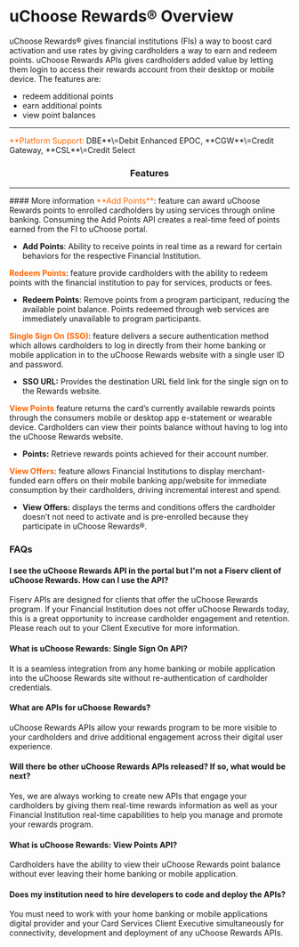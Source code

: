 #  uChoose Rewards® Overview

uChoose Rewards® gives financial institutions (FIs) a way to boost card activation and use rates by giving cardholders a way to earn and redeem points.
uChoose Rewards APIs gives cardholders added value by letting them login to access their rewards account from their desktop or mobile device. The features are:

* redeem additional points 
* earn additional points 
* view point balances 
<hr>
<span style="color:#ff6600;">**Platform Support:</span> DBE**\=Debit Enhanced EPOC, **CGW**\=Credit Gateway, **CSL**\=Credit Select
 <h3 style="text-align: center">Features</h3>
<style>
.col-md-4 ul li {
    list-style: none;
}
</style>

<!---div class="row" style="text-align:center;" markdown=1>
<!---div class="col-md-4" markdown=1>


*   ![](assets/images/manage-card.png)
    
    #### Lifecycle marketing
    Drive incremental growth by engaging consumers with compelling activation and usage campaigns.

</div--->
<!---div class="col-md-4" markdown=1>


*  ![](assets/images/security-card.png)
    
 #### Reward for going digital
 Reward consumers for enrolling in digital services such as mobile banking, electronic statments and online bill pay.

</div--->
<!---div class="col-md-4" markdown=1>

*  ![](assets/images/access-card.png)
    
 #### Redeem points immediately
 Remove points immediately and enable consumers to track their points balance with ease and simplicity.
</div--->    
</div---> 
<hr>
#### More information
<span style="color:#ff6600;">**Add Points**</span>: feature can award uChoose Rewards points to enrolled cardholders by using  services through online banking. Consuming the Add Points API creates a real-time feed of points earned from the FI to uChoose portal.

*   **Add Points**: Ability to receive points in real time as a reward for certain behaviors for the respective Financial Institution.

<span style="color:#ff6600;">**Redeem Points**</span>: feature provide cardholders with the ability to redeem points with the financial institution to pay for services, products or fees.

*   **Redeem Points**: Remove points from a program participant, reducing the available point balance. Points redeemed through web services are immediately unavailable to program participants.

<span style="color:#ff6600;">**Single Sign On (SSO)**</span>: feature delivers a secure authentication method which allows cardholders to log in directly from their home banking or mobile application in to the uChoose Rewards website with a single user ID and password. 

*   **SSO URL:** Provides the destination URL field link for the single sign on to the Rewards website.

<span style="color:#ff6600;">**View Points**</span> feature returns the card’s currently available rewards points through the consumers mobile or desktop app e-statement or wearable device. Cardholders can view their points balance without having to log into the uChoose Rewards website. 

*   **Points:** Retrieve rewards points achieved for their account number.

<span style="color:#ff6600;">**View Offers**</span>: feature allows Financial Institutions to display merchant-funded earn offers on their mobile banking app/website for immediate consumption by their cardholders, driving incremental interest and spend.

*   **View Offers:** displays the terms and conditions offers  the cardholder doesn’t not need to activate and is pre-enrolled because they participate in uChoose Rewards®.

### FAQs

#### I see the uChoose Rewards API in the portal but I'm not a Fiserv client of uChoose Rewards. How can I use the API?

Fiserv APIs are designed for clients that offer the uChoose Rewards program. If your Financial Institution does not offer uChoose Rewards today, this is a great opportunity to increase cardholder engagement and retention. Please reach out to your Client Executive for more information. 

#### What is uChoose Rewards: Single Sign On API?
It is a seamless integration from any home banking or mobile application into the uChoose Rewards site without re-authentication of cardholder credentials.

#### What are APIs for uChoose Rewards?
uChoose Rewards APIs allow your rewards program to be more visible to your cardholders and drive additional engagement across their digital user experience.

#### Will there be other uChoose Rewards APIs released? If so, what would be next?
Yes, we are always working to create new APIs that engage your cardholders by giving them real-time rewards information as well as your Financial Institution real-time capabilities to help you manage and promote your rewards program.

#### What is uChoose Rewards: View Points API?
Cardholders have the ability to view their uChoose Rewards point balance without ever leaving their home banking or mobile application.

#### Does my institution need to hire developers to code and deploy the APIs?
You must need to work with your home banking or mobile applications digital provider and your Card Services Client Executive simultaneously for connectivity, development and deployment of any uChoose Rewards APIs.
